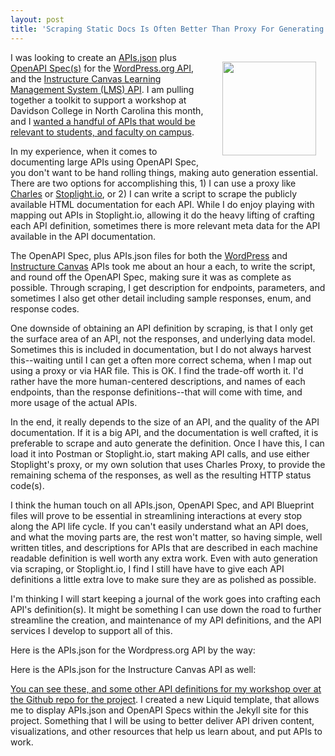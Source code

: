 ```yaml
---
layout: post
title: 'Scraping Static Docs Is Often Better Than Proxy For Generating Machine Readable API Definitions'
---
```

<p><img style="padding: 15px;" src="https://s3.amazonaws.com/kinlane-productions/bw-icons/bw-scraping.png" alt="" width="150" align="right" /></p>
<p>I was looking to create an <a href="http://apisjson.org">APIs.json</a> plus <a href="https://github.com/OAI/OpenAPI-Specification">OpenAPI Spec(s)</a> for the <a href="http://v2.wp-api.org/">WordPress.org API</a>, and the <a href="https://canvas.instructure.com/doc/api/index.html">Instructure Canvas Learning Management System (LMS) API</a>. I am pulling together a toolkit to support a workshop at Davidson College in North Carolina this month, and I&nbsp;<a href="http://kinlane.github.io/indie-edtech-data-jam/">wanted a handful of APIs that would be relevant to students, and faculty on campus</a>.&nbsp;</p>
<p>In my experience, when it comes to documenting large APIs using OpenAPI Spec, you don't want to be hand rolling things, making auto generation essential. There are two options for accomplishing this, 1) I can use a proxy like <a href="http://apievangelist.com/2016/02/05/automated-mapping-of-the-api-universe-with-charles-proxy-dropbox-openapi-spec-and-some-custom-apis/">Charles</a> or <a href="http://apievangelist.com/2016/02/16/automagically-defining-your-api-infrastructure-as-you-work-using-stoplightio/">Stoplight.io</a>, or 2) I can write a script to scrape the publicly available HTML documentation for each API. While I do enjoy playing with mapping out APIs in Stoplight.io, allowing it do the heavy lifting of crafting each API definition, sometimes there is more relevant meta data for the API available in the API documentation.</p>
<p>The OpenAPI Spec, plus APIs.json files for both the <a href="http://kinlane.github.io/indie-edtech-data-jam/data/wordpress/apis.json">WordPress</a> and <a href="http://kinlane.github.io/indie-edtech-data-jam//data/instructure-canvas/apis.json">Instructure Canvas</a> APIs took me about an hour a each, to write the script, and round off the OpenAPI Spec, making sure it was as complete as possible. Through scraping, I get description for endpoints, parameters, and sometimes I also get other detail including sample responses, enum, and response codes.</p>
<p>One downside of obtaining an API definition by scraping, is that I only get the surface area of an API, not the responses, and underlying data model. Sometimes this is included in documentation, but I do not always harvest this--waiting until I can get a often more correct schema, when I map out using a proxy or via HAR file. This is OK. I find the trade-off worth it. I'd rather have the more human-centered descriptions, and names of each endpoints, than the response definitions--that will come with time, and more usage of the actual APIs.</p>
<p>In the end, it really depends to the size of an API, and the quality of the API documentation. If it is a big API, and the documentation is well crafted, it is preferable to scrape and auto generate the definition. Once I have this, I can load it into Postman or Stoplight.io, start making API calls, and use either Stoplight's proxy, or my own solution that uses Charles Proxy, to provide the remaining schema of the responses, as well as the resulting HTTP status code(s).</p>
<p>I think the human touch on all APIs.json, OpenAPI Spec, and API Blueprint files will prove to be essential in streamlining interactions at every stop along the API life cycle. If you can't easily understand what an API does, and what the moving parts are, the rest won't matter, so having simple, well written titles, and descriptions for APIs that are described in each machine readable definition is well worth any extra work. Even with auto generation via scraping, or Stoplight.io, I find I still have have to give each API definitions a little extra love to make sure they are as polished as possible.</p>
<p>I'm thinking I will start keeping a journal of the work goes into crafting each API's definition(s). It might be something I can use down the road to further streamline the creation, and maintenance of my API definitions, and the API services I develop to support all of this.</p>
<p>Here is the APIs.json for the Wordpress.org API by the way:</p>
<script src="https://gist.github.com/kinlane/03e0f6cce5ebddd46028.js"></script>
<p>Here is the APIs.json for the Instructure Canvas API as well:</p>
<script src="https://gist.github.com/kinlane/ede7a42b29b4214eefb2.js"></script>
<p><a href="http://kinlane.github.io/indie-edtech-data-jam/">You can see these, and some other API definitions for my workshop over at the Github repo for the project</a>. I created a new Liquid template, that allows me to display APIs.json and OpenAPI Specs within the Jekyll site for this project. Something that I will be using to better deliver API driven content, visualizations, and other resources that help us learn about, and put APIs to work.</p>